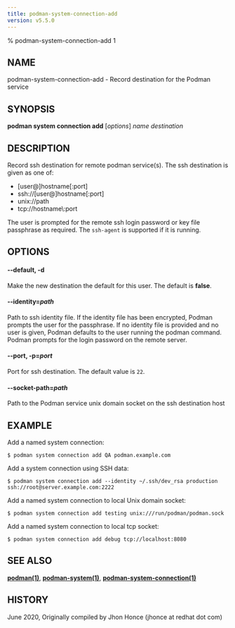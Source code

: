 ```yaml
---
title: podman-system-connection-add
version: v5.5.0
---
```


% podman-system-connection-add 1

## NAME
podman\-system\-connection\-add - Record destination for the Podman service

## SYNOPSIS
**podman system connection add** [*options*] *name* *destination*

## DESCRIPTION
Record ssh destination for remote podman service(s). The ssh destination is given as one of:
 - [user@]hostname[:port]
 - ssh://[user@]hostname[:port]
 - unix://path
 - tcp://hostname\\:port

The user is prompted for the remote ssh login password or key file passphrase as required. The `ssh-agent` is supported if it is running.

## OPTIONS

#### **--default**, **-d**

Make the new destination the default for this user. The default is **false**.

#### **--identity**=*path*

Path to ssh identity file. If the identity file has been encrypted, Podman prompts the user for the passphrase.
If no identity file is provided and no user is given, Podman defaults to the user running the podman command.
Podman prompts for the login password on the remote server.

#### **--port**, **-p**=*port*

Port for ssh destination. The default value is `22`.

#### **--socket-path**=*path*

Path to the Podman service unix domain socket on the ssh destination host

## EXAMPLE

Add a named system connection:
```
$ podman system connection add QA podman.example.com
```

Add a system connection using SSH data:
```
$ podman system connection add --identity ~/.ssh/dev_rsa production ssh://root@server.example.com:2222
```

Add a named system connection to local Unix domain socket:
```
$ podman system connection add testing unix:///run/podman/podman.sock
```

Add a named system connection to local tcp socket:
```
$ podman system connection add debug tcp://localhost:8080
```
## SEE ALSO
**[podman(1)](podman.1.md)**, **[podman-system(1)](podman-system.1.md)**, **[podman-system-connection(1)](podman-system-connection.1.md)**


## HISTORY
June 2020, Originally compiled by Jhon Honce (jhonce at redhat dot com)
